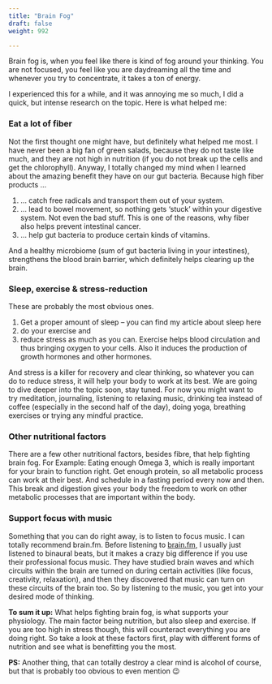 ```yaml
---
title: "Brain Fog"
draft: false 
weight: 992

---
```


Brain fog is, when you feel like there is kind of fog around your thinking. You are not focused, you feel like you are daydreaming all the time and whenever you try to concentrate, it takes a ton of energy.

I experienced this for a while, and it was annoying me so much, I did a quick, but intense research on the topic. Here is what helped me:

### Eat a lot of fiber
Not the first thought one might have, but definitely what helped me most. I have never been a big fan of green salads, because they do not taste like much, and they are not high in nutrition (if you do not break up the cells and get the chlorophyll). Anyway, I totally changed my mind when I learned about the amazing benefit they have on our gut bacteria. Because high fiber products …

1. … catch free radicals and transport them out of your system.
2. … lead to bowel movement, so nothing gets ‘stuck’ within your digestive system. Not even the bad stuff. This is one of the reasons, why fiber also helps prevent intestinal cancer.
3. … help gut bacteria to produce certain kinds of vitamins.

And a healthy microbiome (sum of gut bacteria living in your intestines), strengthens the blood brain barrier, which definitely helps clearing up the brain.

### Sleep, exercise & stress-reduction
These are probably the most obvious ones.
1. Get a proper amount of sleep – you can find my article about sleep here
2. do your exercise and
3. reduce stress as much as you can.
Exercise helps blood circulation and thus bringing oxygen to your cells. Also it induces the production of growth hormones and other hormones.

And stress is a killer for recovery and clear thinking, so whatever you can do to reduce stress, it will help your body to work at its best. We are going to dive deeper into the topic soon, stay tuned. For now you might want to try meditation, journaling, listening to relaxing music, drinking tea instead of coffee (especially in the second half of the day), doing yoga, breathing exercises or trying any mindful practice.

### Other nutritional factors
There are a few other nutritional factors, besides fibre, that help fighting brain fog. For Example: Eating enough Omega 3, which is really important for your brain to function right. Get enough protein, so all metabolic process can work at their best. And schedule in a fasting period every now and then. This break and digestion gives your body the freedom to work on other metabolic processes that are important within the body.

### Support focus with music
Something that you can do right away, is to listen to focus music. I can totally recommend brain.fm. Before listening to [brain.fm](https://www.brain.fm/), I usually just listened to binaural beats, but it makes a crazy big difference if you use their professional focus music. They have studied brain waves and which circuits within the brain are turned on during certain activities (like focus, creativity, relaxation), and then they discovered that music can turn on these circuits of the brain too. So by listening to the music, you get into your desired mode of thinking.

**To sum it up:** What helps fighting brain fog, is what supports your physiology. The main factor being nutrition, but also sleep and exercise. If you are too high in stress though, this will counteract everything you are doing right. So take a look at these factors first, play with different forms of nutrition and see what is benefitting you the most.

**PS:** Another thing, that can totally destroy a clear mind is alcohol of course, but that is probably too obvious to even mention 😉